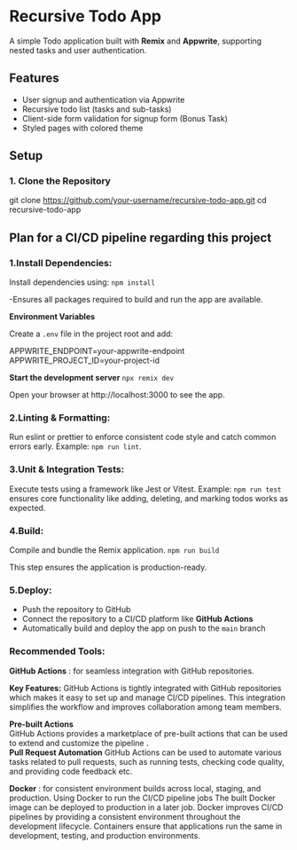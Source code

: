 # Recursive Todo App
A simple Todo application built with **Remix** and **Appwrite**, supporting nested tasks and user authentication.

## Features
- User signup and authentication via Appwrite
- Recursive todo list (tasks and sub-tasks)
- Client-side form validation for signup form (Bonus Task)
- Styled pages with colored theme

## Setup
### 1. Clone the Repository

git clone https://github.com/your-username/recursive-todo-app.git
cd recursive-todo-app

## Plan for a CI/CD pipeline regarding this project

### 1.Install Dependencies:
Install dependencies using:
`npm install`

-Ensures all packages required to build and run the app are available.

**Environment Variables**

Create a `.env` file in the project root and add:

APPWRITE_ENDPOINT=your-appwrite-endpoint  
APPWRITE_PROJECT_ID=your-project-id  

**Start the development server**
`npx remix dev`

Open your browser at http://localhost:3000 to see the app.

### 2.Linting & Formatting:
Run eslint or prettier to enforce consistent code style and catch common errors early.
Example: `npm run lint`.

### 3.Unit & Integration Tests:
Execute tests using a framework like Jest or Vitest.
Example: `npm run test` ensures core functionality like adding, deleting, and marking todos works as expected.

### 4.Build:
Compile and bundle the Remix application.
`npm run build`

This step ensures the application is production-ready.

### 5.Deploy:

- Push the repository to GitHub  
- Connect the repository to a CI/CD platform like **GitHub Actions**  
- Automatically build and deploy the app on push to the `main` branch

### Recommended Tools:
**GitHub Actions** : for seamless integration with GitHub repositories.   

**Key Features:**
GitHub Actions is tightly integrated with GitHub repositories which makes it easy to set up and manage CI/CD pipelines. This integration simplifies the workflow and improves collaboration among team members.  

**Pre-built Actions**  
GitHub Actions provides a marketplace of pre-built actions that can be used to extend and customize the pipeline
.   
**Pull Request Automation**
GitHub Actions can be used to automate various tasks related to pull requests, such as running tests, checking code quality, and providing code feedback etc.  

**Docker** : for consistent environment builds across local, staging, and production.
Using Docker to run the CI/CD pipeline jobs
The built Docker image can be deployed to production in a later job.
Docker improves CI/CD pipelines by providing a consistent environment throughout the development lifecycle. Containers ensure that applications run the same in development, testing, and production environments.
